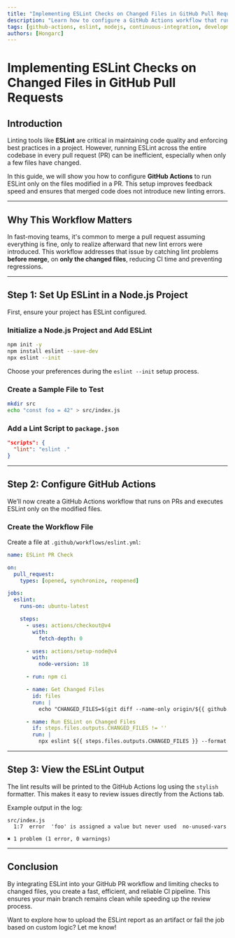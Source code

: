 ```yaml
---
title: "Implementing ESLint Checks on Changed Files in GitHub Pull Requests"
description: "Learn how to configure a GitHub Actions workflow that runs ESLint only on modified files in a pull request and fails the check if errors are found."
tags: [github-actions, eslint, nodejs, continuous-integration, development]
authors: [Hongarc]
---
```


# Implementing ESLint Checks on Changed Files in GitHub Pull Requests

## Introduction

Linting tools like **ESLint** are critical in maintaining code quality and enforcing best practices in a project. However, running ESLint across the entire codebase in every pull request (PR) can be inefficient, especially when only a few files have changed.

In this guide, we will show you how to configure **GitHub Actions** to run ESLint only on the files modified in a PR. This setup improves feedback speed and ensures that merged code does not introduce new linting errors.

---

## Why This Workflow Matters

In fast-moving teams, it's common to merge a pull request assuming everything is fine, only to realize afterward that new lint errors were introduced. This workflow addresses that issue by catching lint problems **before merge**, on **only the changed files**, reducing CI time and preventing regressions.

---

## Step 1: Set Up ESLint in a Node.js Project

First, ensure your project has ESLint configured.

### Initialize a Node.js Project and Add ESLint

```bash
npm init -y
npm install eslint --save-dev
npx eslint --init
```

Choose your preferences during the `eslint --init` setup process.

### Create a Sample File to Test

```bash
mkdir src
echo "const foo = 42" > src/index.js
```

### Add a Lint Script to `package.json`

```json
"scripts": {
  "lint": "eslint ."
}
```

---

## Step 2: Configure GitHub Actions

We’ll now create a GitHub Actions workflow that runs on PRs and executes ESLint only on the modified files.

### Create the Workflow File

Create a file at `.github/workflows/eslint.yml`:

```yaml
name: ESLint PR Check

on:
  pull_request:
    types: [opened, synchronize, reopened]

jobs:
  eslint:
    runs-on: ubuntu-latest

    steps:
      - uses: actions/checkout@v4
        with:
          fetch-depth: 0

      - uses: actions/setup-node@v4
        with:
          node-version: 18

      - run: npm ci

      - name: Get Changed Files
        id: files
        run: |
          echo "CHANGED_FILES=$(git diff --name-only origin/${{ github.base_ref }}...HEAD -- '*.js' '*.ts' '*.jsx' '*.tsx' | paste -sd ' ' -)" >> $GITHUB_OUTPUT

      - name: Run ESLint on Changed Files
        if: steps.files.outputs.CHANGED_FILES != ''
        run: |
          npx eslint ${{ steps.files.outputs.CHANGED_FILES }} --format stylish
```

---

## Step 3: View the ESLint Output

The lint results will be printed to the GitHub Actions log using the `stylish` formatter. This makes it easy to review issues directly from the Actions tab.

Example output in the log:

```text
src/index.js
  1:7  error  'foo' is assigned a value but never used  no-unused-vars

✖ 1 problem (1 error, 0 warnings)
```

---

## Conclusion

By integrating ESLint into your GitHub PR workflow and limiting checks to changed files, you create a fast, efficient, and reliable CI pipeline. This ensures your main branch remains clean while speeding up the review process.

Want to explore how to upload the ESLint report as an artifact or fail the job based on custom logic? Let me know!
